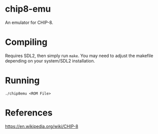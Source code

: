 # chip8-emu
An emulator for CHIP-8. 

# Compiling
Requires SDL2, then simply run `make`. You may need to adjust the makefile depending on your system/SDL2 installation.

# Running
```
./chip8emu <ROM File>
```

# References
https://en.wikipedia.org/wiki/CHIP-8
